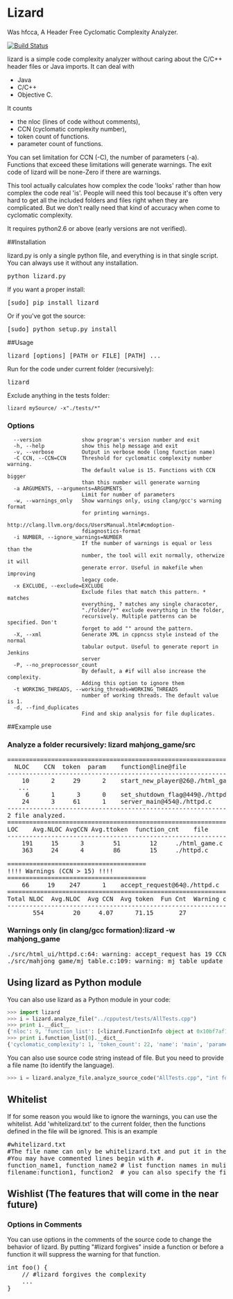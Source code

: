 Lizard
======
Was hfcca, A Header Free Cyclomatic Complexity Analyzer.

[![Build Status](https://travis-ci.org/terryyin/lizard.png?branch=master)](https://travis-ci.org/terryyin/lizard)

lizard is a simple code complexity analyzer without caring about the C/C++ 
header files or Java imports. It can deal with

* Java
* C/C++
* Objective C.

It counts 

* the nloc (lines of code without comments), 
* CCN (cyclomatic complexity number),
* token count of functions.
* parameter count of functions.

You can set limitation for CCN (-C), the number of parameters (-a). Functions
that exceed these limitations will generate warnings. The exit code of lizard
will be none-Zero if there are warnings. 

This tool actually calculates how complex the code 'looks' rather than how
complex the code real 'is'. People will need this tool because it's often very
hard to get all the included folders and files right when they are complicated.
But we don't really need that kind of accuracy when come to cyclomatic
complexity.

It requires python2.6 or above (early versions are not verified).

##Installation

lizard.py is only a single python file, and everything is in that single script. You can always use it without any installation.

<pre>
python lizard.py
</pre>

If you want a proper install:

<pre>
[sudo] pip install lizard
</pre>

Or if you've got the source:

<pre>
[sudo] python setup.py install
</pre>

##Usage

<pre>
lizard [options] [PATH or FILE] [PATH] ... 
</pre>
Run for the code under current folder (recursively):
<pre>
lizard
</pre>
Exclude anything in the tests folder:
```
lizard mySource/ -x"./tests/*"
```

### Options

```
  --version             show program's version number and exit
  -h, --help            show this help message and exit
  -v, --verbose         Output in verbose mode (long function name)
  -C CCN, --CCN=CCN     Threshold for cyclomatic complexity number warning.
                        The default value is 15. Functions with CCN bigger
                        than this number will generate warning
  -a ARGUMENTS, --arguments=ARGUMENTS
                        Limit for number of parameters
  -w, --warnings_only   Show warnings only, using clang/gcc's warning format
                        for printing warnings.
                        http://clang.llvm.org/docs/UsersManual.html#cmdoption-
                        fdiagnostics-format
  -i NUMBER, --ignore_warnings=NUMBER
                        If the number of warnings is equal or less than the
                        number, the tool will exit normally, otherwize it will
                        generate error. Useful in makefile when improving
                        legacy code.
  -x EXCLUDE, --exclude=EXCLUDE
                        Exclude files that match this pattern. * matches
                        everything, ? matches any single characoter,
                        "./folder/*" exclude everything in the folder,
                        recursively. Multiple patterns can be specified. Don't
                        forget to add "" around the pattern.
  -X, --xml             Generate XML in cppncss style instead of the normal
                        tabular output. Useful to generate report in Jenkins
                        server
  -P, --no_preprocessor_count
                        By default, a #if will also increase the complexity.
                        Adding this option to ignore them
  -t WORKING_THREADS, --working_threads=WORKING_THREADS
                        number of working threads. The default value is 1.
  -d, --find_duplicates
                        Find and skip analysis for file duplicates.
```
##Example use
### Analyze a folder recursively: lizard mahjong_game/src
<pre>
==============================================================
  NLOC    CCN  token  param    function@line@file
--------------------------------------------------------------
    10      2     29      2    start_new_player@26@./html_game.c
   ...
     6      1      3      0    set_shutdown_flag@449@./httpd.c
    24      3     61      1    server_main@454@./httpd.c
--------------------------------------------------------------
2 file analyzed.
==============================================================
LOC    Avg.NLOC AvgCCN Avg.ttoken  function_cnt    file
--------------------------------------------------------------
    191     15      3        51        12     ./html_game.c
    363     24      4        86        15     ./httpd.c

======================================
!!!! Warnings (CCN > 15) !!!!
======================================
    66     19    247      1    accept_request@64@./httpd.c
=================================================================================
Total NLOC  Avg.NLOC  Avg CCN  Avg token  Fun Cnt  Warning cnt   Fun Rt   NLOC Rt  
--------------------------------------------------------------------------------
       554        20     4.07      71.15       27            1      0.04    0.12
</pre>
### Warnings only (in clang/gcc formation):lizard -w mahjong_game
<pre>
./src/html_ui/httpd.c:64: warning: accept_request has 19 CCN and 1 params (66 NLOC, 247 tokens)
./src/mahjong_game/mj_table.c:109: warning: mj_table_update_state has 20 CCN and 1 params (72 NLOC, 255 tokens)
</pre>

## Using lizard as Python module
You can also use lizard as a Python module in your code:
```python
>>> import lizard
>>> i = lizard.analyze_file("../cpputest/tests/AllTests.cpp")
>>> print i.__dict__
{'nloc': 9, 'function_list': [<lizard.FunctionInfo object at 0x10bf7af10>], 'filename': '../cpputest/tests/AllTests.cpp'}
>>> print i.function_list[0].__dict__
{'cyclomatic_complexity': 1, 'token_count': 22, 'name': 'main', 'parameter_count': 2, 'nloc': 3, 'long_name': 'main( int ac , const char ** av )', 'start_line': 30}
```
You can also use source code string instead of file. But you need to provide a file name (to identify the language).
```python
>>> i = lizard.analyze_file.analyze_source_code("AllTests.cpp", "int foo(){}")
```
## Whitelist
If for some reason you would like to ignore the warnings, you can use the whitelist. Add 'whitelizard.txt' to the current folder, 
then the functions defined in the file will be ignored. This is an example

<pre>
#whitelizard.txt
#The file name can only be whitelizard.txt and put it in the current folder.
#You may have commented lines begin with #.
function_name1, function_name2 # list function names in mulitple lines or split with comma.
filename:function1, function2  # you can also specify the filename
</pre>

## Wishlist (The features that will come in the near future)
### Options in Comments
You can use options in the comments of the source code to change the behavior of lizard.
By putting "#lizard forgives" inside a function or before a function it will suppress the warning for that function.
<pre>
int foo() {
    // #lizard forgives the complexity
    ...
}
</pre>
